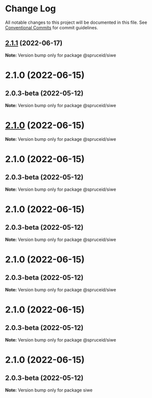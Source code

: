 # Change Log

All notable changes to this project will be documented in this file.
See [Conventional Commits](https://conventionalcommits.org) for commit guidelines.

## [2.1.1](https://github.com/spruceid/private-packages/compare/@spruceid/siwe@2.1.0...@spruceid/siwe@2.1.1) (2022-06-17)

**Note:** Version bump only for package @spruceid/siwe





# 2.1.0 (2022-06-15)



## 2.0.3-beta (2022-05-12)

**Note:** Version bump only for package @spruceid/siwe





# [2.1.0](https://github.com/spruceid/private-packages/compare/@spruceid/siwe@2.1.0...@spruceid/siwe@2.1.0) (2022-06-15)

**Note:** Version bump only for package @spruceid/siwe





# 2.1.0 (2022-06-15)



## 2.0.3-beta (2022-05-12)

**Note:** Version bump only for package @spruceid/siwe





# 2.1.0 (2022-06-15)



## 2.0.3-beta (2022-05-12)

**Note:** Version bump only for package @spruceid/siwe





# 2.1.0 (2022-06-15)



## 2.0.3-beta (2022-05-12)

**Note:** Version bump only for package @spruceid/siwe





# 2.1.0 (2022-06-15)



## 2.0.3-beta (2022-05-12)

**Note:** Version bump only for package @spruceid/siwe





# 2.1.0 (2022-06-15)



## 2.0.3-beta (2022-05-12)

**Note:** Version bump only for package siwe
